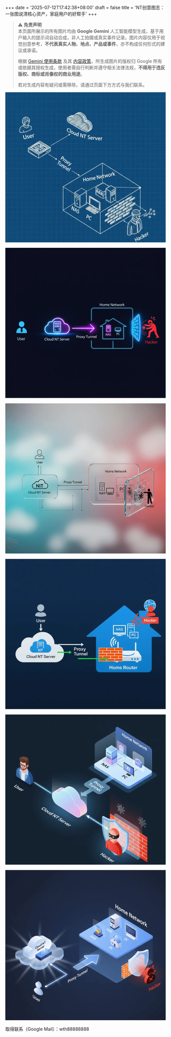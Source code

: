 +++
date = '2025-07-12T17:42:38+08:00'
draft = false
title = 'NT创意图志：一张图说清核心资产，家庭用户的好帮手'
+++

> ⚠️ **免责声明**  
> 本页面所展示的所有图片均由 **Google Gemini** 人工智能模型生成，基于用户输入的提示词自动合成，非人工拍摄或真实事件记录。图片内容仅用于视觉创意参考，**不代表真实人物、地点、产品或事件**，亦不构成任何形式的建议或承诺。  
>  
> 根据 [Gemini 使用条款](https://ai.google/disclaimers/gemini/) 及其 [内容政策](https://support.google.com/gemini/answer/13881882)，所生成图片的版权归 Google 所有或依据其授权生成，使用者需自行判断并遵守相关法律法规，**不得用于违反版权、商标或肖像权的商业用途**。  
>  
> 若对生成内容有疑问或需移除，请通过页面下方方式与我们联系。

![2e4f9b81-3cde-4082-a8aa-12f6a5b79277](2e4f9b81-3cde-4082-a8aa-12f6a5b79277.webp)

![6f3a9f0c-7b26-4c0f-a79b-2e9f8f5e6fd0](6f3a9f0c-7b26-4c0f-a79b-2e9f8f5e6fd0.webp)

![938db72a-2b1c-4a2f-9e5f-45d3e2f6c70f](938db72a-2b1c-4a2f-9e5f-45d3e2f6c70f.webp)

![b051a6ee-c3a0-44d8-bb38-52e7d9b08ed9](b051a6ee-c3a0-44d8-bb38-52e7d9b08ed9.webp)

![cba2794c-6e0e-4382-973d-75b2d2f2c72a](cba2794c-6e0e-4382-973d-75b2d2f2c72a.webp)

![f1707f1a-31a7-49f5-9582-621c024a2fbe](f1707f1a-31a7-49f5-9582-621c024a2fbe.webp)

取得联系（Google Mail）：wth88888888